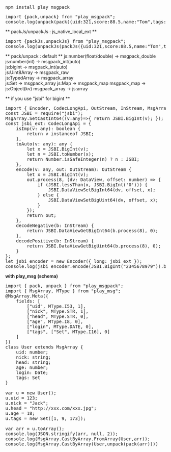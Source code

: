 <pre>
npm install play_msgpack
</pre>

<pre>
import {pack,unpack} from "play_msgpack";
console.log(unpack(pack({uid:321,score:88.5,name:"Tom",tags:[22,33,55]})));
</pre>
** packJs/unpackJs : js_native_local_ext **
<pre>
import {packJs,unpackJs} from "play_msgpack";
console.log(unpackJs(packJs({uid:321,score:88.5,name:"Tom",tags:[22,33,55],msg:new Set([2,3,5]),lgx:new Int16Array([-2,3,5])})));
</pre>

** pack/unpack : default **
js:number(float/double) -> msgpack_double  
js:number(int) -> msgpack_int(auto)  
js:bigint -> msgpack_int(auto)  
js:Uint8Array -> msgpack_raw  
js:TypedArray -> msgpack_array  
js:Set -> msgpack_array
js:Map -> msgpack_map
msgpack_map -> js:Object(kv)
msgpack_array -> js:array


** if you use "jsbi" for bigint **
<pre>
import { Encoder, CodecLongApi, OutStream, InStream, MsgArray } from "play_msgpack";
const JSBI = require("jsbi");
MsgArray.SetCastInt64((v:any)=>{ return JSBI.BigInt(v); });
const jsbi_ext: CodecLongApi = {
    isImp(v: any): boolean {
        return v instanceof JSBI;
    },
    toAuto(v: any): any {
        let x = JSBI.BigInt(v);
        let n = JSBI.toNumber(x);
        return Number.isSafeInteger(n) ? n : JSBI;
    },
    encode(v: any, out: OutStream): OutStream {
        let x = JSBI.BigInt(v);
        out.process(8, (dv: DataView, offset: number) => {
            if (JSBI.lessThan(x, JSBI.BigInt('0'))) {
                JSBI.DataViewSetBigInt64(dv, offset, x);
            } else {
                JSBI.DataViewSetBigUint64(dv, offset, x);
            }
        });
        return out;
    },
    decodeNegative(b: InStream) {
        return JSBI.DataViewGetBigInt64(b.process(8), 0);
    },
    decodePositive(b: InStream) {
        return JSBI.DataViewGetBigUint64(b.process(8), 0);
    }
};
let jsbi_encoder = new Encoder({ long: jsbi_ext });
console.log(jsbi_encoder.encode(JSBI.BigInt("2345678979")).bin());
</pre>

**with play_msg (schema)**
<pre>
import { pack, unpack } from "play_msgpack";
import { MsgArray, MType } from "play_msg";
@MsgArray.Meta({
    fields: [
        ["uid", MType.I53, 1],
        ["nick", MType.STR, 1],
        ["head", MType.STR, 0],
        ["age", MType.I8, 0],
        ["login", MType.DATE, 0],
        ["tags", ["Set", MType.I16], 0]
    ]
})
class User extends MsgArray {
    uid: number;
    nick: string;
    head: string;
    age: number;
    login: Date;
    tags: Set<number>
}

var u = new User();
u.uid = 123;
u.nick = "Jack";
u.head = "http://xxx.com/xxx.jpg";
u.age = 18;
u.tags = new Set([1, 9, 173]);

var arr = u.toArray();
console.log(JSON.stringify(arr, null, 2));
console.log(MsgArray.CastByArray.FromArray(User,arr));
console.log(MsgArray.CastByArray(User,<any[]>unpack(pack(arr))))
</pre>
